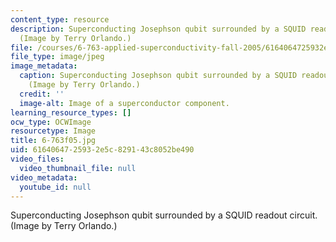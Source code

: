 ```yaml
---
content_type: resource
description: Superconducting Josephson qubit surrounded by a SQUID readout circuit.
  (Image by Terry Orlando.)
file: /courses/6-763-applied-superconductivity-fall-2005/6164064725932e5c829143c8052be490_6-763f05.jpg
file_type: image/jpeg
image_metadata:
  caption: Superconducting Josephson qubit surrounded by a SQUID readout circuit.
    (Image by Terry Orlando.)
  credit: ''
  image-alt: Image of a superconductor component.
learning_resource_types: []
ocw_type: OCWImage
resourcetype: Image
title: 6-763f05.jpg
uid: 61640647-2593-2e5c-8291-43c8052be490
video_files:
  video_thumbnail_file: null
video_metadata:
  youtube_id: null
---
```

Superconducting Josephson qubit surrounded by a SQUID readout circuit. (Image by Terry Orlando.)